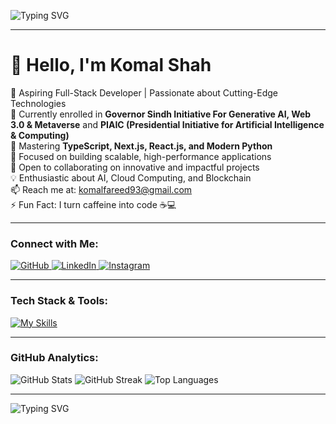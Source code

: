 ![Typing SVG](https://readme-typing-svg.demolab.com?font=Fira+Code&weight=600&size=20&pause=1000&color=blue&center=false&random=false&width=600&height=60&lines=Hi%2C+I'm+Komal+Shah;Full-Stack+Developer;Tech+Enthusiast+%26+Innovator;Always+Exploring+New+Technologies;Passionate+about+Problem-Solving)

---

# 👋 Hello, I'm Komal Shah

🚀 Aspiring Full-Stack Developer | Passionate about Cutting-Edge Technologies  
🔭 Currently enrolled in **Governor Sindh Initiative For Generative AI, Web 3.0 & Metaverse** and **PIAIC (Presidential Initiative for Artificial Intelligence & Computing)**  
🌱 Mastering **TypeScript, Next.js, React.js, and Modern Python**  
🎯 Focused on building scalable, high-performance applications  
👯 Open to collaborating on innovative and impactful projects  
💡 Enthusiastic about AI, Cloud Computing, and Blockchain  
📫 Reach me at: [komalfareed93@gmail.com](mailto:komalfareed93@gmail.com)  
⚡ Fun Fact: I turn caffeine into code ☕💻  

---

###  Connect with Me:
<a href="https://github.com/Komal-shah22">
  <img src="https://img.shields.io/badge/GitHub-black?style=for-the-badge&logo=github&logoColor=white" alt="GitHub" />
</a>
<a href="https://www.linkedin.com/in/komal-shah">
  <img src="https://img.shields.io/badge/LinkedIn-blue?style=for-the-badge&logo=linkedin&logoColor=white" alt="LinkedIn" />
</a>
<a href="https://www.instagram.com/mirrordoll3?igsh=MWZ3bXB5NGpqOHRyeg==">
  <img src="https://img.shields.io/badge/Instagram-purple?style=for-the-badge&logo=instagram&logoColor=white" alt="Instagram" />
</a>

---

### Tech Stack & Tools:
[![My Skills](https://skillicons.dev/icons?i=typescript,javascript,html,css,nextjs,react,nodejs,git,github,python,figma&perline=6)](https://skillicons.dev)

---

### GitHub Analytics:
<img src="https://github-readme-stats.vercel.app/api?username=Komal-shah22&show_icons=true&theme=radical" alt="GitHub Stats" />

<img src="https://github-readme-streak-stats.herokuapp.com/?user=Komal-shah22&theme=radical" alt="GitHub Streak" />

<img src="https://github-readme-stats.vercel.app/api/top-langs/?username=Komal-shah22&layout=compact&theme=radical" alt="Top Languages" />

---

![Typing SVG](https://readme-typing-svg.demolab.com?font=Fira+Code&weight=600&size=20&pause=1000&color=blue&center=false&random=false&width=600&height=60&lines=Thank+you+for+visiting+my+GitHub+profile!+😊)
